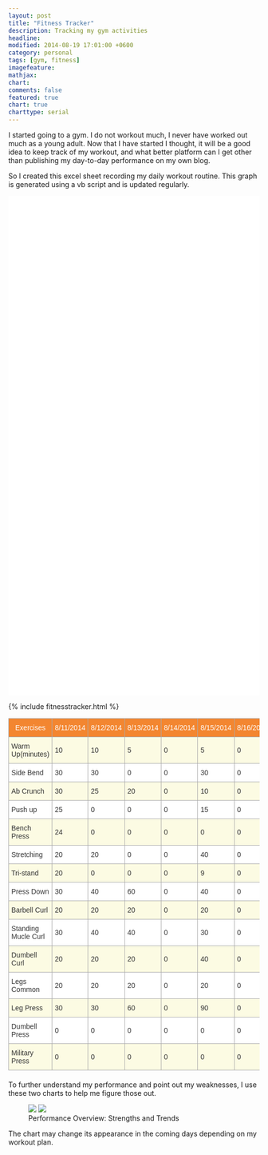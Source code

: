 ```yaml
---
layout: post
title: "Fitness Tracker"
description: Tracking my gym activities
headline: 
modified: 2014-08-19 17:01:00 +0600
category: personal
tags: [gym, fitness]
imagefeature: 
mathjax: 
chart: 
comments: false
featured: true
chart: true
charttype: serial
---
```

I started going to a gym. I do not workout much, I never have worked out much as a young adult. Now that I have started I thought, it will be a good idea to keep track of my workout, and what better platform can I get other than publishing my day-to-day performance on my own blog.

So I created this excel sheet recording my daily workout routine. This graph is generated using a vb script and is updated regularly.

<div id="chartdiv" style="width: 100%; height: 1000px; background-color: #FFFFFF;" ></div>

<script type="text/javascript" src="http://cdn.amcharts.com/lib/3/exporting/amexport.js"></script>
<script type="text/javascript" src="http://cdn.amcharts.com/lib/3/exporting/canvg.js"></script>
<script type="text/javascript" src="http://cdn.amcharts.com/lib/3/exporting/rgbcolor.js"></script>
<script type="text/javascript" src="http://cdn.amcharts.com/lib/3/exporting/filesaver.js"></script>

{% include fitnesstracker.html %}

<style type="text/css">
.tg  {border-collapse:collapse;border-spacing:0;border-color:#aaa;margin:0px auto; margin-bottom: 20px; margin-top: 15px;}
.tg td{font-family:Arial, sans-serif;font-size:14px;padding:10px 5px;border-style:solid;border-width:1px;overflow:hidden;word-break:normal;border-color:#aaa;color:#333;background-color:#fff;}
.tg th{font-family:Arial, sans-serif;font-size:14px;font-weight:normal;padding:10px 5px;border-style:solid;border-width:1px;overflow:hidden;word-break:normal;border-color:#aaa;color:#fff;background-color:#f38630;}
.tg .tg-z2zr{background-color:#FCFBE3}
</style>
<table class="tg row" style="width:100%">
  <tr>
    <th class="tg-031e">Exercises</th>
    <th class="tg-031e">8/11/2014</th>
    <th class="tg-031e">8/12/2014</th>
    <th class="tg-031e">8/13/2014</th>
    <th class="tg-031e">8/14/2014</th>
    <th class="tg-031e">8/15/2014</th>
    <th class="tg-031e">8/16/2014</th>
    <th class="tg-031e">8/17/2014</th>
    <th class="tg-031e">8/18/2014</th>
    <th class="tg-031e">8/19/2014</th>
  </tr>
  <tr>
    <td class="tg-z2zr">Warm Up(minutes)</td>
    <td class="tg-z2zr">10</td>
    <td class="tg-z2zr">10</td>
    <td class="tg-z2zr">5</td>
    <td class="tg-z2zr">0</td>
    <td class="tg-z2zr">5</td>
    <td class="tg-z2zr">0</td>
    <td class="tg-z2zr">5</td>
    <td class="tg-z2zr">10</td>
    <td class="tg-z2zr">10</td>
  </tr>
  <tr>
    <td class="tg-031e">Side Bend</td>
    <td class="tg-031e">30</td>
    <td class="tg-031e">30</td>
    <td class="tg-031e">0</td>
    <td class="tg-031e">0</td>
    <td class="tg-031e">30</td>
    <td class="tg-031e">0</td>
    <td class="tg-031e">30</td>
    <td class="tg-031e">30</td>
    <td class="tg-031e">30</td>
  </tr>
  <tr>
    <td class="tg-z2zr">Ab Crunch</td>
    <td class="tg-z2zr">30</td>
    <td class="tg-z2zr">25</td>
    <td class="tg-z2zr">20</td>
    <td class="tg-z2zr">0</td>
    <td class="tg-z2zr">10</td>
    <td class="tg-z2zr">0</td>
    <td class="tg-z2zr">5</td>
    <td class="tg-z2zr">0</td>
    <td class="tg-z2zr">30</td>
  </tr>
  <tr>
    <td class="tg-031e">Push up</td>
    <td class="tg-031e">25</td>
    <td class="tg-031e">0</td>
    <td class="tg-031e">0</td>
    <td class="tg-031e">0</td>
    <td class="tg-031e">15</td>
    <td class="tg-031e">0</td>
    <td class="tg-031e">5</td>
    <td class="tg-031e">0</td>
    <td class="tg-031e">30</td>
  </tr>
  <tr>
    <td class="tg-z2zr">Bench Press</td>
    <td class="tg-z2zr">24</td>
    <td class="tg-z2zr">0</td>
    <td class="tg-z2zr">0</td>
    <td class="tg-z2zr">0</td>
    <td class="tg-z2zr">0</td>
    <td class="tg-z2zr">0</td>
    <td class="tg-z2zr">3</td>
    <td class="tg-z2zr">10</td>
    <td class="tg-z2zr">30</td>
  </tr>
  <tr>
    <td class="tg-031e">Stretching</td>
    <td class="tg-031e">20</td>
    <td class="tg-031e">20</td>
    <td class="tg-031e">0</td>
    <td class="tg-031e">0</td>
    <td class="tg-031e">40</td>
    <td class="tg-031e">0</td>
    <td class="tg-031e">20</td>
    <td class="tg-031e">30</td>
    <td class="tg-031e">20</td>
  </tr>
  <tr>
    <td class="tg-z2zr">Tri-stand</td>
    <td class="tg-z2zr">20</td>
    <td class="tg-z2zr">0</td>
    <td class="tg-z2zr">0</td>
    <td class="tg-z2zr">0</td>
    <td class="tg-z2zr">9</td>
    <td class="tg-z2zr">0</td>
    <td class="tg-z2zr">2</td>
    <td class="tg-z2zr">0</td>
    <td class="tg-z2zr">0</td>
  </tr>
  <tr>
    <td class="tg-031e">Press Down</td>
    <td class="tg-031e">30</td>
    <td class="tg-031e">40</td>
    <td class="tg-031e">60</td>
    <td class="tg-031e">0</td>
    <td class="tg-031e">40</td>
    <td class="tg-031e">0</td>
    <td class="tg-031e">30</td>
    <td class="tg-031e">50</td>
    <td class="tg-031e">50</td>
  </tr>
  <tr>
    <td class="tg-z2zr">Barbell Curl</td>
    <td class="tg-z2zr">20</td>
    <td class="tg-z2zr">20</td>
    <td class="tg-z2zr">20</td>
    <td class="tg-z2zr">0</td>
    <td class="tg-z2zr">20</td>
    <td class="tg-z2zr">0</td>
    <td class="tg-z2zr">20</td>
    <td class="tg-z2zr">20</td>
    <td class="tg-z2zr">30</td>
  </tr>
  <tr>
    <td class="tg-031e">Standing Mucle Curl</td>
    <td class="tg-031e">30</td>
    <td class="tg-031e">40</td>
    <td class="tg-031e">40</td>
    <td class="tg-031e">0</td>
    <td class="tg-031e">30</td>
    <td class="tg-031e">0</td>
    <td class="tg-031e">10</td>
    <td class="tg-031e">50</td>
    <td class="tg-031e">40</td>
  </tr>
  <tr>
    <td class="tg-z2zr">Dumbell Curl</td>
    <td class="tg-z2zr">20</td>
    <td class="tg-z2zr">20</td>
    <td class="tg-z2zr">20</td>
    <td class="tg-z2zr">0</td>
    <td class="tg-z2zr">40</td>
    <td class="tg-z2zr">0</td>
    <td class="tg-z2zr">20</td>
    <td class="tg-z2zr">40</td>
    <td class="tg-z2zr">30</td>
  </tr>
  <tr>
    <td class="tg-031e">Legs Common</td>
    <td class="tg-031e">20</td>
    <td class="tg-031e">20</td>
    <td class="tg-031e">20</td>
    <td class="tg-031e">0</td>
    <td class="tg-031e">20</td>
    <td class="tg-031e">0</td>
    <td class="tg-031e">20</td>
    <td class="tg-031e">20</td>
    <td class="tg-031e">20</td>
  </tr>
  <tr>
    <td class="tg-z2zr">Leg Press</td>
    <td class="tg-z2zr">30</td>
    <td class="tg-z2zr">30</td>
    <td class="tg-z2zr">60</td>
    <td class="tg-z2zr">0</td>
    <td class="tg-z2zr">90</td>
    <td class="tg-z2zr">0</td>
    <td class="tg-z2zr">30</td>
    <td class="tg-z2zr">30</td>
    <td class="tg-z2zr">50</td>
  </tr>
  <tr>
    <td class="tg-031e">Dumbell Press</td>
    <td class="tg-031e">0</td>
    <td class="tg-031e">0</td>
    <td class="tg-031e">0</td>
    <td class="tg-031e">0</td>
    <td class="tg-031e">0</td>
    <td class="tg-031e">0</td>
    <td class="tg-031e">0</td>
    <td class="tg-031e">30</td>
    <td class="tg-031e">30</td>
  </tr>
  <tr>
    <td class="tg-z2zr">Military Press</td>
    <td class="tg-z2zr">0</td>
    <td class="tg-z2zr">0</td>
    <td class="tg-z2zr">0</td>
    <td class="tg-z2zr">0</td>
    <td class="tg-z2zr">0</td>
    <td class="tg-z2zr">0</td>
    <td class="tg-z2zr">0</td>
    <td class="tg-z2zr">44</td>
    <td class="tg-z2zr">30</td>
  </tr>
</table>

To further understand my performance and point out my weaknesses, I use these two charts to help me figure those out.

<figure class="half">
	<a href="{{ site.url }}/images/strengths.jpg" title="Strengths"><img src="{{ site.url }}/images/strengths.jpg"></a>
	<a href="{{ site.url }}/images/trends.jpg" title="Performance Overview: Trends"><img src="{{ site.url }}/images/trends.jpg"></a>
	<figcaption>Performance Overview: Strengths and Trends</figcaption>
</figure>

The chart may change its appearance in the coming days depending on my workout plan.